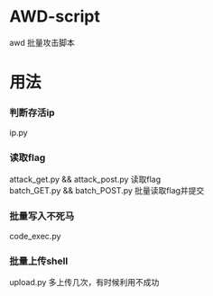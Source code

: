 # AWD-script
awd 批量攻击脚本

<h1>用法</h1>
<h3>判断存活ip</h3>
ip.py
<h3>读取flag</h3>
attack_get.py && attack_post.py 读取flag<br>
batch_GET.py && batch_POST.py 批量读取flag并提交<br>
<h3>批量写入不死马</h3>
code_exec.py

<h3>批量上传shell</h3>
upload.py
多上传几次，有时候利用不成功
